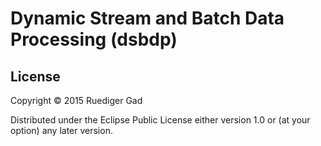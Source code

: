 # Dynamic Stream and Batch Data Processing (dsbdp)


## License

Copyright © 2015 Ruediger Gad

Distributed under the Eclipse Public License either version 1.0 or (at
your option) any later version.
